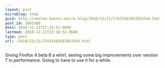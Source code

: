 ```yaml
---
layout: post
microblog: true
guid: http://vmstan-tweets.micro.blog/2010/12/21/17433362687852544.html
post_id: 3045160
date: 2010-12-21T22:16:52-0600
lastmod: 2010-12-21T22:16:52-0600
type: post
url: /2010/12/21/17433362687852544.html
---
```

Giving Firefox 4 beta 8 a whirl, seeing some big improvements over version 7 in performance. Going to have to use it for a while.
